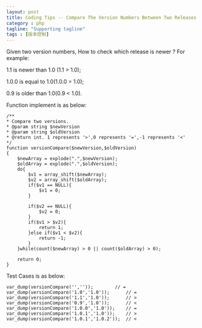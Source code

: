 ```yaml
---
layout: post
title: Coding Tips -- Compare The Version Numbers Between Two Releases
category : php
tagline: "Supporting tagline"
tags : [版本控制]
---
```


Given two version numbers, How to check which release is newer ? For example:

1.1 is newer than 1.0 (1.1 > 1.0);

1.0.0 is equal to 1.0(1.0.0 = 1.0);

0.9 is older than 1.0(0.9 < 1.0).

Function implement is as below:
	
	/**
	* Compare two versions.
	* @param string $newVersion
	* @param string $oldVersion
	* @return int. 1 represents '>',0 represents '=',-1 represents '<'
	*/
    function versionCompare($newVersion,$oldVersion)
    {
        $newArray = explode(".",$newVersion);
        $oldArray = explode(".",$oldVersion);
        do{
            $v1 = array_shift($newArray);
            $v2 = array_shift($oldArray);
            if($v1 == NULL){
                $v1 = 0;
            }

            if($v2 == NULL){
                $v2 = 0;
            }
            if($v1 > $v2){
                return 1;
            }else if($v1 < $v2){
                return -1;
            }
        }while(count($newArray) > 0 || count($oldArray) > 0);

        return 0;
    }

Test Cases is as below:
	
	var_dump(versionCompare('',''));		// =	
	var_dump(versionCompare('1.0','1.0'));		// =
	var_dump(versionCompare('1.1','1.0')); 		// >
	var_dump(versionCompare('0.9','1.0'));		// <
	var_dump(versionCompare('1.0.0','1.0'));	// =
	var_dump(versionCompare('1.0.1','1.0'));	// >
	var_dump(versionCompare('1.0.1','1.0.2'));	// <